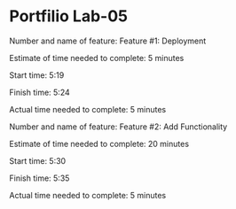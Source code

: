 # Portfilio Lab-05

Number and name of feature: Feature #1: Deployment

Estimate of time needed to complete: 5 minutes

Start time: 5:19

Finish time: 5:24

Actual time needed to complete: 5 minutes

<!-- I used a different theme. -->

Number and name of feature: Feature #2: Add Functionality

Estimate of time needed to complete: 20 minutes

Start time: 5:30

Finish time: 5:35

Actual time needed to complete: 5 minutes
